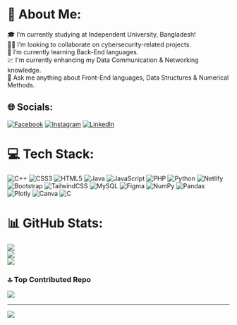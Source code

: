 # 💫 About Me:
🎓 I’m currently studying at Independent University, Bangladesh!<br>👨‍💻 I’m looking to collaborate on cybersecurity-related projects.<br>🌱 I’m currently learning Back-End languages.<br>💹 I'm currently enhancing my Data Communication & Networking knowledge.<br>💬 Ask me anything about Front-End languages, Data Structures & Numerical Methods.


## 🌐 Socials:
[![Facebook](https://img.shields.io/badge/Facebook-%231877F2.svg?logo=Facebook&logoColor=white)](https://facebook.com/FaShEr07) [![Instagram](https://img.shields.io/badge/Instagram-%23E4405F.svg?logo=Instagram&logoColor=white)](https://instagram.com/shahriar_eram7) [![LinkedIn](https://img.shields.io/badge/LinkedIn-%230077B5.svg?logo=linkedin&logoColor=white)](https://www.linkedin.com/in/fahim-shahriar-eram-555b78243/) 

# 💻 Tech Stack:
![C++](https://img.shields.io/badge/c++-%2300599C.svg?style=flat&logo=c%2B%2B&logoColor=white) ![CSS3](https://img.shields.io/badge/css3-%231572B6.svg?style=flat&logo=css3&logoColor=white) ![HTML5](https://img.shields.io/badge/html5-%23E34F26.svg?style=flat&logo=html5&logoColor=white) ![Java](https://img.shields.io/badge/java-%23ED8B00.svg?style=flat&logo=java&logoColor=white) ![JavaScript](https://img.shields.io/badge/javascript-%23323330.svg?style=flat&logo=javascript&logoColor=%23F7DF1E) ![PHP](https://img.shields.io/badge/php-%23777BB4.svg?style=flat&logo=php&logoColor=white) ![Python](https://img.shields.io/badge/python-3670A0?style=flat&logo=python&logoColor=ffdd54) ![Netlify](https://img.shields.io/badge/netlify-%23000000.svg?style=flat&logo=netlify&logoColor=#00C7B7) ![Bootstrap](https://img.shields.io/badge/bootstrap-%23563D7C.svg?style=flat&logo=bootstrap&logoColor=white) ![TailwindCSS](https://img.shields.io/badge/tailwindcss-%2338B2AC.svg?style=flat&logo=tailwind-css&logoColor=white) ![MySQL](https://img.shields.io/badge/mysql-%2300f.svg?style=flat&logo=mysql&logoColor=white) 	![Figma](https://img.shields.io/badge/figma-%23F24E1E.svg?style=flat&logo=figma&logoColor=white) ![NumPy](https://img.shields.io/badge/numpy-%23013243.svg?style=flat&logo=numpy&logoColor=white) ![Pandas](https://img.shields.io/badge/pandas-%23150458.svg?style=flat&logo=pandas&logoColor=white) ![Plotly](https://img.shields.io/badge/Plotly-%233F4F75.svg?style=flat&logo=plotly&logoColor=white) ![Canva](https://img.shields.io/badge/Canva-%2300C4CC.svg?style=flat&logo=Canva&logoColor=white) ![C](https://img.shields.io/badge/c-%2300599C.svg?style=flat&logo=c&logoColor=white)
# 📊 GitHub Stats:
![](https://github-readme-stats.vercel.app/api?username=fasher7&theme=midnight-purple&hide_border=false&include_all_commits=true&count_private=true)<br/>
![](https://github-readme-streak-stats.herokuapp.com/?user=fasher7&theme=midnight-purple&hide_border=false)<br/>
![](https://github-readme-stats.vercel.app/api/top-langs/?username=fasher7&theme=midnight-purple&hide_border=false&include_all_commits=true&count_private=true&layout=compact)

### 🔝 Top Contributed Repo
![](https://github-contributor-stats.vercel.app/api?username=fasher7&limit=5&theme=dark&combine_all_yearly_contributions=true)

---
[![](https://visitcount.itsvg.in/api?id=fasher7&icon=5&color=6)](https://visitcount.itsvg.in)

<!-- Proudly created with GPRM ( https://gprm.itsvg.in ) -->
